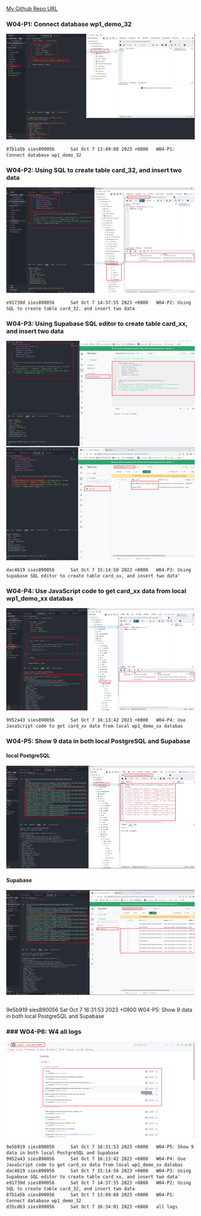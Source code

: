 [My Github Repo URL](https://github.com/sies890056/1121-wp1-demo-211418032/tree/main)
### W04-P1: Connect database wp1_demo_32

![](w04-p1.png)

```
87b1a5b sies890056      Sat Oct 7 13:49:08 2023 +0800   W04-P1: Connect database wp1_demo_32

```
### W04-P2: Using SQL to create table card_32, and insert two data

![](w04-p2.png)

```
e91739d sies890056      Sat Oct 7 14:37:55 2023 +0800   W04-P2: Using SQL to create table card_32, and insert two data
```
###  W04-P3: Using Supabase SQL editor to create table card_xx, and insert two data

![](w04-p3-1.png)
![](w04-p3-2.png)

```
dac4619 sies890056      Sat Oct 7 15:14:50 2023 +0800   W04-P3: Using Supabase SQL editor to create table card_xx, and insert two data'
```

### W04-P4: Use JavaScript code to get card_xx data from local wp1_demo_xx databas

![](w04-p4.png)
```
9952a43 sies890056      Sat Oct 7 16:13:42 2023 +0800   W04-P4: Use JavaScript code to get card_xx data from local wp1_demo_xx databas 

```

### W04-P5: Show 9 data in both local PostgreSQL and Supabase
#### local PostgreSQL
 
![](w04-p5-1.png)
 
#### Supabase
 
![](w04-p5-2.png)
```

```
9e5b919 sies890056      Sat Oct 7 16:31:53 2023 +0800   W04-P5: Show 9 data in both local PostgreSQL and Supabase


### ### W04-P6: W4 all logs
![](w04-p6.png)

```
9e5b919 sies890056      Sat Oct 7 16:31:53 2023 +0800   W04-P5: Show 9 data in both local PostgreSQL and Supabase
9952a43 sies890056      Sat Oct 7 16:13:42 2023 +0800   W04-P4: Use JavaScript code to get card_xx data from local wp1_demo_xx databas
dac4619 sies890056      Sat Oct 7 15:14:50 2023 +0800   W04-P3: Using Supabase SQL editor to create table card_xx, and insert two data'
e91739d sies890056      Sat Oct 7 14:37:55 2023 +0800   W04-P2: Using SQL to create table card_32, and insert two data
87b1a5b sies890056      Sat Oct 7 13:49:08 2023 +0800   W04-P1: Connect database wp1_demo_32
d35cd63 sies890056      Sat Oct 7 16:34:01 2023 +0800   all logs

```